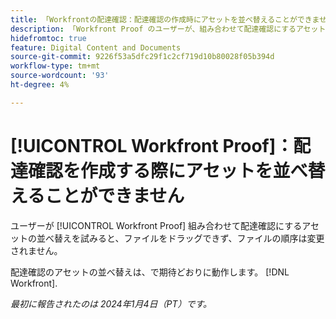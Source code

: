 ```yaml
---
title: 「Workfrontの配達確認：配達確認の作成時にアセットを並べ替えることができません」
description: 「Workfront Proof のユーザーが、組み合わせて配達確認にするアセットを並べ替えようとした場合、ファイルをドラッグできず、ファイルの順序は変更されません。」
hidefromtoc: true
feature: Digital Content and Documents
source-git-commit: 9226f53a5dfc29f1c2cf719d10b80028f05b394d
workflow-type: tm+mt
source-wordcount: '93'
ht-degree: 4%

---
```



# [!UICONTROL Workfront Proof]：配達確認を作成する際にアセットを並べ替えることができません

ユーザーが [!UICONTROL Workfront Proof] 組み合わせて配達確認にするアセットの並べ替えを試みると、ファイルをドラッグできず、ファイルの順序は変更されません。

配達確認のアセットの並べ替えは、で期待どおりに動作します。 [!DNL Workfront].

_最初に報告されたのは 2024年1月4日（PT）です。_
